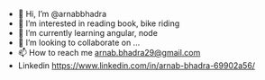 - 👋 Hi, I’m @arnabbhadra
- 👀 I’m interested in reading book, bike riding
- 🌱 I’m currently learning angular, node
- 💞️ I’m looking to collaborate on ...
- 📫 How to reach me arnab.bhadra29@gmail.com
- Linkedin https://www.linkedin.com/in/arnab-bhadra-69902a56/
<!---
arnabbhadra/arnabbhadra is a ✨ special ✨ repository because its `README.md` (this file) appears on your GitHub profile.
You can click the Preview link to take a look at your changes.
--->
